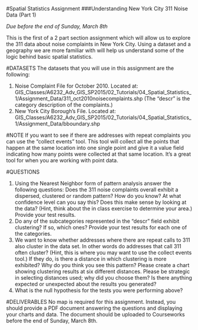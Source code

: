 #Spatial Statistics Assignment
###Understanding New York City 311 Noise Data (Part 1)


*Due before the end of Sunday, March 8th*

This is the first of a 2 part section assignment which will allow us to explore the 311 data about noise complaints in New York City. Using a dataset and a geography we are more familiar with will help us understand some of the logic behind basic spatial statistics.

#DATASETS
The datasets that you will use in this assignment are the following:
1. Noise Complaint File for October 2010. Located at: GIS_Classes/A6232_Adv_GIS_SP2015/02_Tutorials/04_Spatial_Statistics_1/Assignment_Data/311_oct2010noisecomplaints.shp
(The “descr” is the category description of the complaints.)
2. New York City Borough’s File. Located at:
GIS_Classes/A6232_Adv_GIS_SP2015/02_Tutorials/04_Spatial_Statistics_1/Assignment_Data/bboundary.shp
 
#NOTE
If you want to see if there are addresses with repeat complaints you can use the “collect events” tool. This tool will collect all the points that happen at the same location into one single point and give it a value field indicating how many points were collected at that same location. It’s a great tool for when you are working with point data.

#QUESTIONS
1. Using the Nearest Neighbor form of pattern analysis answer the following questions: Does the 311 noise complaints overall exhibit a dispersed, clustered or random pattern? How do you know? At what confidence level can you say this? Does this make sense by looking at the data? (Hint, think about the in class exercise to determine your area.) Provide your test results.
2. Do any of the subcategories represented in the “descr” field exhibit clustering? If so, which ones? Provide your test results for each one of the categories.
3. We want to know whether addresses where there are repeat calls to 311 also cluster in the data set. In other words do addresses that call 311 often cluster?  (Hint, this is where you may want to use the collect events tool.) If they do, is there a distance in which clustering is more exhibited? Why do you think you see this pattern? Please create a chart showing clustering results at six different distances. Please be strategic in selecting distances used; why did you choose them? Is there anything expected or unexpected about the results you generated?
4. What is the null hypothesis for the tests you were performing above?
 
#DELIVERABLES
No map is required for this assignment. Instead, you should provide a PDF document answering the questions and displaying your charts and data. The document should be uploaded to Courseworks before the end of Sunday, March 8th.
